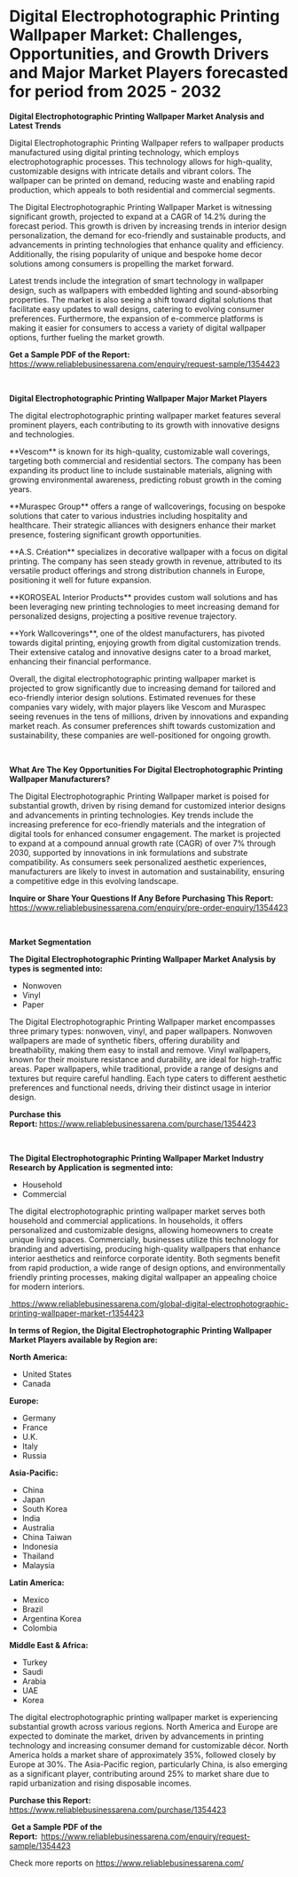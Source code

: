 <p><h1>Digital Electrophotographic Printing Wallpaper Market: Challenges, Opportunities, and Growth Drivers and Major Market Players forecasted for period from 2025 - 2032</h1></p><p><strong>Digital Electrophotographic Printing Wallpaper Market Analysis and Latest Trends</strong></p>
<p><p>Digital Electrophotographic Printing Wallpaper refers to wallpaper products manufactured using digital printing technology, which employs electrophotographic processes. This technology allows for high-quality, customizable designs with intricate details and vibrant colors. The wallpaper can be printed on demand, reducing waste and enabling rapid production, which appeals to both residential and commercial segments.</p><p>The Digital Electrophotographic Printing Wallpaper Market is witnessing significant growth, projected to expand at a CAGR of 14.2% during the forecast period. This growth is driven by increasing trends in interior design personalization, the demand for eco-friendly and sustainable products, and advancements in printing technologies that enhance quality and efficiency. Additionally, the rising popularity of unique and bespoke home decor solutions among consumers is propelling the market forward.</p><p>Latest trends include the integration of smart technology in wallpaper design, such as wallpapers with embedded lighting and sound-absorbing properties. The market is also seeing a shift toward digital solutions that facilitate easy updates to wall designs, catering to evolving consumer preferences. Furthermore, the expansion of e-commerce platforms is making it easier for consumers to access a variety of digital wallpaper options, further fueling the market growth.</p></p>
<p><strong>Get a Sample PDF of the Report:&nbsp;</strong> <a href="https://www.reliablebusinessarena.com/enquiry/request-sample/1354423?utm_campaign=2120&utm_medium=2&utm_source=Github&utm_content=ia&utm_term=10022025&utm_id=digital-electrophotographic-printing-wallpaper">https://www.reliablebusinessarena.com/enquiry/request-sample/1354423</a></p>
<p>&nbsp;</p>
<p><strong>Digital Electrophotographic Printing Wallpaper Major Market Players</strong></p>
<p><p>The digital electrophotographic printing wallpaper market features several prominent players, each contributing to its growth with innovative designs and technologies. </p><p>**Vescom** is known for its high-quality, customizable wall coverings, targeting both commercial and residential sectors. The company has been expanding its product line to include sustainable materials, aligning with growing environmental awareness, predicting robust growth in the coming years.</p><p>**Muraspec Group** offers a range of wallcoverings, focusing on bespoke solutions that cater to various industries including hospitality and healthcare. Their strategic alliances with designers enhance their market presence, fostering significant growth opportunities.</p><p>**A.S. Création** specializes in decorative wallpaper with a focus on digital printing. The company has seen steady growth in revenue, attributed to its versatile product offerings and strong distribution channels in Europe, positioning it well for future expansion.</p><p>**KOROSEAL Interior Products** provides custom wall solutions and has been leveraging new printing technologies to meet increasing demand for personalized designs, projecting a positive revenue trajectory.</p><p>**York Wallcoverings**, one of the oldest manufacturers, has pivoted towards digital printing, enjoying growth from digital customization trends. Their extensive catalog and innovative designs cater to a broad market, enhancing their financial performance.</p><p>Overall, the digital electrophotographic printing wallpaper market is projected to grow significantly due to increasing demand for tailored and eco-friendly interior design solutions. Estimated revenues for these companies vary widely, with major players like Vescom and Muraspec seeing revenues in the tens of millions, driven by innovations and expanding market reach. As consumer preferences shift towards customization and sustainability, these companies are well-positioned for ongoing growth.</p></p>
<p>&nbsp;</p>
<p><strong>What Are The Key Opportunities For Digital Electrophotographic Printing Wallpaper Manufacturers?</strong></p>
<p><p>The Digital Electrophotographic Printing Wallpaper market is poised for substantial growth, driven by rising demand for customized interior designs and advancements in printing technologies. Key trends include the increasing preference for eco-friendly materials and the integration of digital tools for enhanced consumer engagement. The market is projected to expand at a compound annual growth rate (CAGR) of over 7% through 2030, supported by innovations in ink formulations and substrate compatibility. As consumers seek personalized aesthetic experiences, manufacturers are likely to invest in automation and sustainability, ensuring a competitive edge in this evolving landscape.</p></p>
<p><strong>Inquire or Share Your Questions If Any Before Purchasing This Report:</strong> <a href="https://www.reliablebusinessarena.com/enquiry/pre-order-enquiry/1354423?utm_campaign=2120&utm_medium=2&utm_source=Github&utm_content=ia&utm_term=10022025&utm_id=digital-electrophotographic-printing-wallpaper">https://www.reliablebusinessarena.com/enquiry/pre-order-enquiry/1354423</a></p>
<p>&nbsp;</p>
<p><strong>Market Segmentation</strong></p>
<p><strong>The Digital Electrophotographic Printing Wallpaper Market Analysis by types is segmented into:</strong></p>
<p><ul><li>Nonwoven</li><li>Vinyl</li><li>Paper</li></ul></p>
<p><p>The Digital Electrophotographic Printing Wallpaper market encompasses three primary types: nonwoven, vinyl, and paper wallpapers. Nonwoven wallpapers are made of synthetic fibers, offering durability and breathability, making them easy to install and remove. Vinyl wallpapers, known for their moisture resistance and durability, are ideal for high-traffic areas. Paper wallpapers, while traditional, provide a range of designs and textures but require careful handling. Each type caters to different aesthetic preferences and functional needs, driving their distinct usage in interior design.</p></p>
<p><strong>Purchase this Report:&nbsp;</strong><a href="https://www.reliablebusinessarena.com/purchase/1354423?utm_campaign=2120&utm_medium=2&utm_source=Github&utm_content=ia&utm_term=10022025&utm_id=digital-electrophotographic-printing-wallpaper">https://www.reliablebusinessarena.com/purchase/1354423</a></p>
<p>&nbsp;</p>
<p><strong>The Digital Electrophotographic Printing Wallpaper Market Industry Research by Application is segmented into:</strong></p>
<p><ul><li>Household</li><li>Commercial</li></ul></p>
<p><p>The digital electrophotographic printing wallpaper market serves both household and commercial applications. In households, it offers personalized and customizable designs, allowing homeowners to create unique living spaces. Commercially, businesses utilize this technology for branding and advertising, producing high-quality wallpapers that enhance interior aesthetics and reinforce corporate identity. Both segments benefit from rapid production, a wide range of design options, and environmentally friendly printing processes, making digital wallpaper an appealing choice for modern interiors.</p></p>
<p><a href="https://www.reliablebusinessarena.com/global-digital-electrophotographic-printing-wallpaper-market-r1354423?utm_campaign=2120&utm_medium=2&utm_source=Github&utm_content=ia&utm_term=10022025&utm_id=digital-electrophotographic-printing-wallpaper">&nbsp;https://www.reliablebusinessarena.com/global-digital-electrophotographic-printing-wallpaper-market-r1354423</a></p>
<p><strong>In terms of Region, the Digital Electrophotographic Printing Wallpaper Market Players available by Region are:</strong></p>
<p>
    <p> <strong> North America: </strong>
        <ul>
            <li>United States</li>
            <li>Canada</li>
        </ul>
        </p> 
    <p> <strong> Europe: </strong>
        <ul>
            <li>Germany</li>
            <li>France</li>
            <li>U.K.</li>
            <li>Italy</li>
            <li>Russia</li>
        </ul>
        </p> 
    <p> <strong> Asia-Pacific: </strong>
        <ul>
            <li>China</li>
            <li>Japan</li>
            <li>South Korea</li>
            <li>India</li>
            <li>Australia</li>
            <li>China Taiwan</li>
            <li>Indonesia</li>
            <li>Thailand</li>
            <li>Malaysia</li>
        </ul>
        </p> 
    <p> <strong> Latin America: </strong>
        <ul>
            <li>Mexico</li>
            <li>Brazil</li>
            <li>Argentina Korea</li>
            <li>Colombia</li>
        </ul>
        </p> 
    <p> <strong> Middle East & Africa: </strong>
        <ul>
            <li>Turkey</li>
            <li>Saudi</li>
            <li>Arabia</li>
            <li>UAE</li>
            <li>Korea</li>
        </ul>
    </p>
    </p>
<p><p>The digital electrophotographic printing wallpaper market is experiencing substantial growth across various regions. North America and Europe are expected to dominate the market, driven by advancements in printing technology and increasing consumer demand for customizable décor. North America holds a market share of approximately 35%, followed closely by Europe at 30%. The Asia-Pacific region, particularly China, is also emerging as a significant player, contributing around 25% to market share due to rapid urbanization and rising disposable incomes.</p></p>
<p><strong>Purchase this Report: </strong><a href="https://www.reliablebusinessarena.com/purchase/1354423?utm_campaign=2120&utm_medium=2&utm_source=Github&utm_content=ia&utm_term=10022025&utm_id=digital-electrophotographic-printing-wallpaper">https://www.reliablebusinessarena.com/purchase/1354423</a></p>
<p>&nbsp;<strong>Get a Sample PDF of the Report:&nbsp;&nbsp;</strong><a href="https://www.reliablebusinessarena.com/enquiry/request-sample/1354423?utm_campaign=2120&utm_medium=2&utm_source=Github&utm_content=ia&utm_term=10022025&utm_id=digital-electrophotographic-printing-wallpaper">https://www.reliablebusinessarena.com/enquiry/request-sample/1354423</a></p>
<p><strong></strong></p>
<p>Check more reports on <a href="https://www.reliablebusinessarena.com/?utm_campaign=2120&utm_medium=2&utm_source=Github&utm_content=ia&utm_term=10022025&utm_id=digital-electrophotographic-printing-wallpaper">https://www.reliablebusinessarena.com/</a></p>